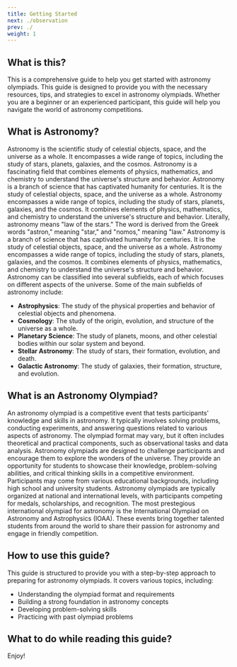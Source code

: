 ```yaml
---
title: Getting Started
next: ./observation
prev: ./
weight: 1
---
```


## What is this?

This is a comprehensive guide to help you get started with astronomy olympiads. This guide is designed to provide you with the necessary resources, tips, and strategies to excel in astronomy olympiads. Whether you are a beginner or an experienced participant, this guide will help you navigate the world of astronomy competitions.

## What is Astronomy?

Astronomy is the scientific study of celestial objects, space, and the universe as a whole. It encompasses a wide range of topics, including the study of stars, planets, galaxies, and the cosmos. Astronomy is a fascinating field that combines elements of physics, mathematics, and chemistry to understand the universe's structure and behavior.
Astronomy is a branch of science that has captivated humanity for centuries. It is the study of celestial objects, space, and the universe as a whole. Astronomy encompasses a wide range of topics, including the study of stars, planets, galaxies, and the cosmos. It combines elements of physics, mathematics, and chemistry to understand the universe's structure and behavior.
Literally, astronomy means "law of the stars." The word is derived from the Greek words "astron," meaning "star," and "nomos," meaning "law." Astronomy is a branch of science that has captivated humanity for centuries. It is the study of celestial objects, space, and the universe as a whole. Astronomy encompasses a wide range of topics, including the study of stars, planets, galaxies, and the cosmos. It combines elements of physics, mathematics, and chemistry to understand the universe's structure and behavior.
Astronomy can be classified into several subfields, each of which focuses on different aspects of the universe. Some of the main subfields of astronomy include:

- **Astrophysics**: The study of the physical properties and behavior of celestial objects and phenomena.
- **Cosmology**: The study of the origin, evolution, and structure of the universe as a whole.
- **Planetary Science**: The study of planets, moons, and other celestial bodies within our solar system and beyond.
- **Stellar Astronomy**: The study of stars, their formation, evolution, and death.
- **Galactic Astronomy**: The study of galaxies, their formation, structure, and evolution.

## What is an Astronomy Olympiad?

An astronomy olympiad is a competitive event that tests participants' knowledge and skills in astronomy. It typically involves solving problems, conducting experiments, and answering questions related to various aspects of astronomy. The olympiad format may vary, but it often includes theoretical and practical components, such as observational tasks and data analysis.
Astronomy olympiads are designed to challenge participants and encourage them to explore the wonders of the universe. They provide an opportunity for students to showcase their knowledge, problem-solving abilities, and critical thinking skills in a competitive environment. Participants may come from various educational backgrounds, including high school and university students.
Astronomy olympiads are typically organized at national and international levels, with participants competing for medals, scholarships, and recognition. The most prestegious international olympiad for astronomy is the International Olympiad on Astronomy and Astrophysics (IOAA). These events bring together talented students from around the world to share their passion for astronomy and engage in friendly competition.

## How to use this guide?

This guide is structured to provide you with a step-by-step approach to preparing for astronomy olympiads. It covers various topics, including:

- Understanding the olympiad format and requirements
- Building a strong foundation in astronomy concepts
- Developing problem-solving skills
- Practicing with past olympiad problems

## What to do while reading this guide?

Enjoy!
